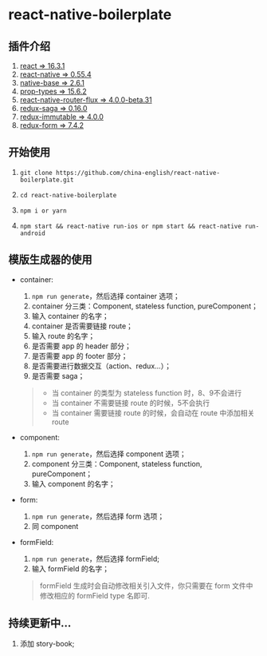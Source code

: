 react-native-boilerplate
=======

插件介绍
--------
1. [react => 16.3.1](https://5b05c94e0733d530fd1fafe0--reactjs.netlify.com/docs/hello-world.html)
2. [react-native => 0.55.4](https://facebook.github.io/react-native/docs/0.55/getting-started.html)
3. [native-base => 2.6.1](https://docs.nativebase.io/Components.html#Components)
4. [prop-types => 15.6.2](https://github.com/facebook/prop-types)
5. [react-native-router-flux => 4.0.0-beta.31](https://github.com/aksonov/react-native-router-flux)
6. [redux-saga => 0.16.0](https://redux-saga.js.org/)
7. [redux-immutable => 4.0.0](https://github.com/gajus/redux-immutable)
8. [redux-form => 7.4.2](https://redux-form.com/7.4.2/examples/)

开始使用
-------

1. ```git clone https://github.com/china-english/react-native-boilerplate.git```

2. ```cd react-native-boilerplate```

3. ```npm i or yarn```

4. ```npm start && react-native run-ios or npm start && react-native run-android```

模版生成器的使用
---------
* container:
  1. ```npm run generate```，然后选择 container 选项；
  2. container 分三类：Component, stateless function, pureComponent；
  3. 输入 container 的名字；
  4. container 是否需要链接 route；
  5. 输入 route 的名字；
  6. 是否需要 app 的 header 部分；
  7. 是否需要 app 的 footer 部分；
  8. 是否需要进行数据交互（action、redux...）；
  9. 是否需要 saga；
  > * 当 container 的类型为 stateless function 时，8、9不会进行
  > * 当 container 不需要链接 route 的时候，5不会执行
  > * 当 container 需要链接 route 的时候，会自动在 route 中添加相关 route

* component:
  1. ```npm run generate```，然后选择 component 选项；
  2. component 分三类：Component, stateless function, pureComponent；
  3. 输入 component 的名字；

* form:
  1. ```npm run generate```，然后选择 form 选项；
  2. 同 component

* formField:
  1. ```npm run generate```，然后选择 formField;
  2. 输入 formField 的名字；
  > formField 生成时会自动修改相关引入文件，你只需要在 form 文件中修改相应的 formField type 名即可.


持续更新中...
-------

1. 添加 story-book;
